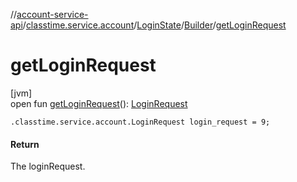 //[account-service-api](../../../../index.md)/[classtime.service.account](../../index.md)/[LoginState](../index.md)/[Builder](index.md)/[getLoginRequest](get-login-request.md)

# getLoginRequest

[jvm]\
open fun [getLoginRequest](get-login-request.md)(): [LoginRequest](../../-login-request/index.md)

`.classtime.service.account.LoginRequest login_request = 9;`

#### Return

The loginRequest.
